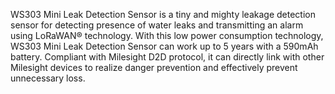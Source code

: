 WS303 Mini Leak Detection Sensor is a tiny and mighty leakage detection sensor for detecting presence of water leaks and transmitting an alarm using LoRaWAN® technology. With this low power consumption technology, WS303 Mini Leak Detection Sensor can work up to 5 years with a 590mAh battery. Compliant with Milesight D2D protocol, it can directly link with other Milesight devices to realize danger prevention and effectively prevent unnecessary loss.

